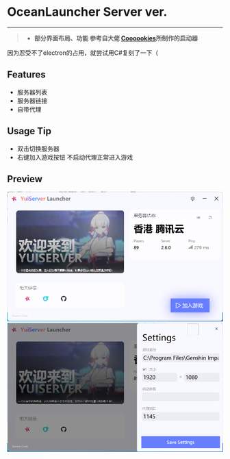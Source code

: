 # OceanLauncher Server ver.
---------

>  + **部分界面布局、功能 参考自大佬 [Coooookies](https://github.com/Coooookies)所制作的启动器**

因为忍受不了electron的占用，就尝试用C#复刻了一下（

## Features
+ 服务器列表
+ 服务器链接
+ 自带代理

## Usage Tip
+ 双击切换服务器
+ 右键加入游戏按钮 不启动代理正常进入游戏

## Preview
![](Preview/main.png)
![](Preview/setting.png)

